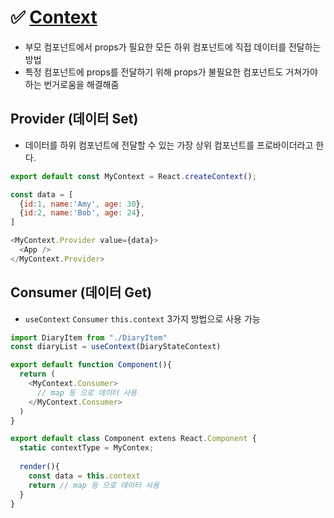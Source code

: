 # ✅ [Context](https://ko.reactjs.org/docs/context.html)
* 부모 컴포넌트에서 props가 필요한 모든 하위 컴포넌트에 직접 데이터를 전달하는 방법
* 특정 컴포넌트에 props를 전달하기 위해 props가 불필요한 컴포넌트도 거쳐가야 하는 번거로움을 해결해줌
## Provider (데이터 Set)
* 데이터를 하위 컴포넌트에 전달할 수 있는 가장 상위 컴포넌트를 프로바이더라고 한다.
```js
export default const MyContext = React.createContext();
```
```js
const data = [
  {id:1, name:'Amy', age: 30},
  {id:2, name:'Bob', age: 24},
]

<MyContext.Provider value={data}>
  <App />
</MyContext.Provider>
```
## Consumer (데이터 Get)
* `useContext` `Consumer` `this.context` 3가지 방법으로 사용 가능
```js
import DiaryItem from "./DiaryItem"
const diaryList = useContext(DiaryStateContext)
```
```js
export default function Component(){
  return (
    <MyContext.Consumer>
      // map 등 으로 데이터 사용 
    </MyContext.Consumer>
  )
}
```
```js
export default class Component extens React.Component {
  static contextType = MyContex;
  
  render(){
    const data = this.context
    return // map 등 으로 데이터 사용 
  }
}
```
